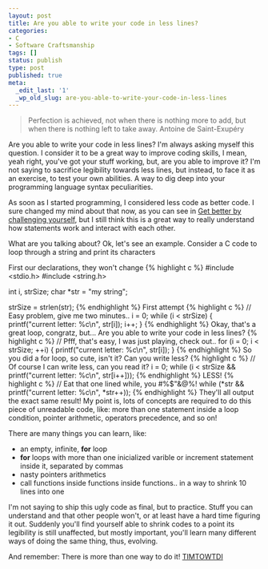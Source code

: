 ```yaml
---
layout: post
title: Are you able to write your code in less lines?
categories:
- C
- Software Craftsmanship
tags: []
status: publish
type: post
published: true
meta:
  _edit_last: '1'
  _wp_old_slug: are-you-able-to-write-your-code-in-less-lines
---
```

<blockquote>Perfection is achieved, not when there is nothing more to add, but when there is nothing left to take away.
Antoine de Saint-Exupéry</blockquote>
Are you able to write your code in less lines? I'm always asking myself this question. I consider it to be a great way to improve coding skills, I mean, yeah right, you've got your stuff working, but, are you able to improve it? I'm not saying to sacrifice legibility towards less lines, but instead, to face it as an exercise, to test your own abilities. A way to dig deep into your programming language syntax peculiarities.

As soon as I started programming, I considered less code as better code. I sure changed my mind about that now, as you can see in <a href="http://brunops.org/get-better-by-challenging-yourself">Get better by challenging yourself</a>, but I still think this is a great way to really understand how statements work and interact with each other.

What are you talking about? Ok, let's see an example. Consider a C code to loop through a string and print its characters

First our declarations, they won't change
{% highlight c %}
#include &lt;stdio.h&gt;
#include &lt;string.h&gt;

int i, strSize;
char *str = "my string";

strSize = strlen(str);
{% endhighlight %}
First attempt
{% highlight c %}
// Easy problem, give me two minutes..
i = 0;
while (i &lt; strSize) {
  printf("current letter: %c\n", str[i]);
  i++;
}
{% endhighlight %}
Okay, that's a great loop, congratz, but... Are you able to write your code in less lines?
{% highlight c %}
// Pfff, that's easy, I was just playing, check out..
for (i = 0; i &lt; strSize; ++i) {
  printf("current letter: %c\n", str[i]);
}
{% endhighlight %}
So you did a for loop, so cute, isn't it? Can you write less?
{% highlight c %}
// Of course I can write less, can you read it?
i = 0;
while (i &lt; strSize &amp;&amp; printf("current letter: %c\n", str[i++]));
{% endhighlight %}
LESS!
{% highlight c %}
// Eat that one lined while, you #%$"&amp;@%!
while (*str &amp;&amp; printf("current letter: %c\n", *str++));
{% endhighlight %}
They'll all output the exact same result! My point is, lots of concepts are required to do this piece of unreadable code, like: more than one statement inside a loop condition, pointer arithmetic, operators precedence, and so on!

There are many things you can learn, like:
<ul>
	<li>an empty, infinite, <strong>for</strong> loop</li>
	<li><strong>for</strong> loops with more than one inicialized varible or increment statement inside it, separated by commas</li>
	<li>nasty pointers arithmetics</li>
	<li>call functions inside functions inside functions.. in a way to shrink 10 lines into one</li>
</ul>
I'm not saying to ship this ugly code as final, but to practice. Stuff you can understand and that other people won't, or at least have a hard time figuring it out. Suddenly you'll find yourself able to shrink codes to a point its legibility is still unaffected, but mostly important, you'll learn many different ways of doing the same thing, thus, evolving.

And remember: There is more than one way to do it! <a href="http://en.wikipedia.org/wiki/There's_more_than_one_way_to_do_it">TIMTOWTDI</a>
